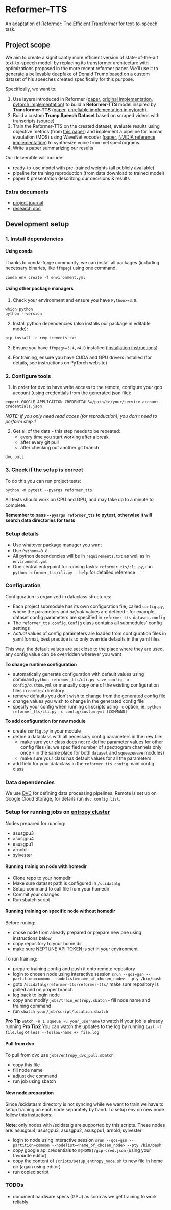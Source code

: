 # Reformer-TTS

An adaptation of [Reformer: The Efficient Transformer](https://arxiv.org/abs/2001.04451) 
for text-to-speech task.


## Project scope

We aim to create a significantly more efficient version of state-of-the-art text-to-speech model, by replacing its transformer architecture with optimizations proposed in the more recent reformer paper. We’ll use it to generate a believable deepfake of Donald Trump based on a custom dataset of his speeches created specifically for this purpose.

Specifically, we want to:

1. Use layers introduced in Reformer ([paper](https://arxiv.org/abs/2001.04451), [original implementation](https://github.com/google/trax/tree/master/trax/models/reformer), [pytorch implementation](https://github.com/lucidrains/reformer-pytorch)) to build a **Reformer-TTS** model inspired by **Transformer-TTS** ([paper](https://arxiv.org/abs/1809.08895), [unreliable implementation in pytorch](https://github.com/soobinseo/Transformer-TTS)).
2. Build a custom **Trump Speech Dataset** based on scraped videos with transcripts ([source](https://www.rev.com/blog/transcript-tag/donald-trump-speech-transcripts))
3. Train the Reformer-TTS on the created dataset, evaluate results using objective metrics (from [this paper](https://arxiv.org/abs/1909.11646)) and implement a pipeline for human evaulation (MOS) using WaveNet vocoder ([paper](https://arxiv.org/abs/1609.03499), [NVIDIA reference implementation](https://github.com/NVIDIA/nv-wavenet)) to synthesize voice from mel spectrograms
4. Write a paper summarizing our results

Our deliverable will include:

- ready-to-use model with pre-trained weights (all publicly available)
- pipeline for training reproduction (from data download to trained model)
- paper & presentation describing our decisions & results


### Extra documents

- [project journal](https://paper.dropbox.com/doc/GSN-2020-Transformer-Project-Journal--Av9TZdQgTjFBPDsh~F_GD4uRAQ-Y2zXcN0nSKlmMYPjLTzMw)
- [research doc](https://paper.dropbox.com/doc/GSN-2020-Speech-Synthesis-Research-Doc--Av8RCqsp~MX95ZSt3Jl1ubgSAQ-Iv6r0eA0nmS34RYK8BCmK)


## Development setup

### 1. Install dependencies

#### Using conda

Thanks to conda-forge community, we can install all packages (including necessary
binaries, like `ffmpeg`) using one command.

```shell script
conda env create -f environment.yml
```


#### Using other package managers

1. Check your environment and ensure you have `Python>=3.8`:
```shell
which python
python --version
```

2. Install python dependencies (also installs our package in editable mode):
```shell
pip install -r requirements.txt
```

3. Ensure you have `ffmpeg>=3.4,<4.0` installed ([installation instructions](https://www.ffmpeg.org/download.html))

4. For training, ensure you have CUDA and GPU drivers installed (for details, see instructions on PyTorch website)


### 2. Configure tools

1. In order for dvc to have write access to the remote, configure your gcp account (using credentials from the generated json file):
```shell
export GOOGLE_APPLICATION_CREDENTIALS=/path/to/your/service-account-credentials.json
```

*NOTE: if you only need read acces (for reproduction), you don't need to perform step 1*

2. Get all of the data - this step needs to be repeated:
    - every time you start working after a break
    - after every git pull
    - after checking out another git branch
```shell
dvc pull
```


### 3. Check if the setup is correct

To do this you can run project tests:
```shell script
python -m pytest --pyargs reformer_tts
```

All tests should work on CPU and GPU, and may take up to a minute to complete.

**Remember to pass `--pyargs reformer_tts` to pytest, otherwise it will search data directories for tests**


### Setup details

- Use whatever package manager you want
- Use `Python>=3.8`
- All python dependencies will be in `requirements.txt` 
  as well as in `environment.yml`
- One central entrypoint for running tasks: `reformer_tts/cli.py`,
  run `python reformer_tts/cli.py --help` for detailed reference


### Configuration

Configuration is organized in dataclass structures: 
- Each project submodule has its own configuration file, called `config.py`, 
  where the parameters and *default* values are defined - for example,
  dataset config parameters are specified in `reformer_tts.dataset.config`
- The `reformer_tts.config.Config` class contains all submodules' config settings
- *Actual* values of config parameters are loaded from configuration files in yaml format, 
  best practice is to only override defaults in the yaml files

This way, the default values are set close to the place where they are used,
any config value can be overridden wherever you want 

**To change runtime configuration**
- automatically generate configuration with default values using command 
  `python reformer_tts/cli.py save-config -o config/custom.yml`
  or manually copy one of the existing configuration files in `config/` directory
- remove defaults you don't wish to change from the generated config file
- change values you wish to change in the generated config file
- specify your config when running cli scripts using `-c` option, ie:
  `python reformer_tts/cli.py -c config/custom.yml [COMMAND]`

**To add configuration for new module**
- create `config.py` in your module
- define a dataclass with all necessary config parameters in the new file:
    - make sure your class does not re-define parameter values for other config files
      (ie. we specified number of spectrogram channels only once - in the same place
      for both `dataset` and `squeezewave` modules)
    - make sure your class has default values for all the parameters
- add field for your dataclass in the `reformer_tts.config` main config class


### Data dependencies

We use [DVC](https://dvc.org/) for defining data processing pipelines.
Remote is set up on Google Cloud Storage, for details run `dvc config list`.


### Setup for running jobs on [entropy cluster](entropy.mimuw.edu.pl)

Nodes prepared for running:
* asusgpu3
* asusgpu4
* asusgpu1
* arnold
* sylvester

#### Running trainig on node with homedir
* Clone repo to your homedir
* Make sure dataset path is configured in `/scidatalg`
* Setup command to call file from your homedir
* Commit your changes
* Run sbatch script

#### Running training on specific node without homedir
Before runing:
* chose node from already prepared or prepare new one using instructions below
* copy repository to your home dir
* make sure NEPTUNE API TOKEN is set in your environment

To run training:
* prepare training config and push it onto remote repository
* login to chosen node using interactive session `srun --qos=gsn --partition=common --nodelist=<name_of_chosen_node> --pty /bin/bash`
* goto `/scidatalg/reformer-tts/reformer-tts/` make sure repository is pulled and on proper branch
* log back to login node
* copy and modify `jobs/train_entropy.sbatch` - fill node name and training command
* run `sbatch your/job/script/location.sbatch`

**Pro Tip** `watch -n 1 squeue -u your_username` to watch if your job is already running
**Pro Tip2** You can watch the updates to the log by running `tail -f file.log` or `less --follow-name +F file.log`

#### Pull from dvc
To pull from dvc use `jobs/entropy_dvc_pull.sbatch`.
* copy this file
* fill node name
* adjust dvc command
* run job using sbatch

#### New node preparation

Since /scidatasm directory is not syncing while we want to train we have to setup training on each node separately by hand. To setup env on new node follow this instuctions:

**Note**: only nodes with /scidatalg are supported by this scripts. These nodes are: asusgpu4, asusgpu3, asusgpu2, asusgpu1, arnold, sylvester
* login to node using interactive session `srun --qos=gsn --partition=common --nodelist=<name_of_chosen_node> --pty /bin/bash`
* copy google api credentials to `${HOME}/gcp-cred.json` (using your favourite editor)
* copy the content of `scripts/setup_entropy_node.sh` to new file in home dir (again using editor)
* run copied script


<!-- **this is not 100% supported, as we've decided to use GCP instead of entropy cluster for our project**

Job definition files are located in [`jobs/`](jobs) directory.

File `setup_jobs.sh` was created to help with setting up environment for jobs:
```
./setup_jobs.sh help

Setup tasks:
./setup_jobs.sh dirs - make directories necessary to run the jobs
./setup_jobs.sh sync - sync all necessary data to /scidatasm/kowal/ partiion
./setup_jobs.sh clean_users - change usernames in job files to a generic $USER
./setup_jobs.sh all - perform all of the setup tasks in sequence

Running jobs:
./setup_jobs.sh check - checks scripts for common errors
./setup_jobs.sh run [job_file] performs checks and runs the job using sbatch
```

Running jobs manually may result in errors or data loss.
To prevent it, use `./setup_jobs.sh run [job_file]` instead of `sbatch` directly.

Example:
```shell script
./setup_jobs.sh run jobs/compile_nv_wavenet_extension.sh
```

This will automatically save job output with its name and timestamp in your results folder.

For more details, see example jobs in `jobs/` directory. -->


<!-- #### Adding new jobs

Before sharing your job file with others, document what changes need to be made
in the job file, so that it works for other users. Make sure to include:
1. Changes to user-specific paths (possibly requires changing `setup_jobs.sh),
   as #SBATCH directives cannot use environment variables
   (see [related docs](https://help.rc.ufl.edu/doc/Using_Variables_in_SLURM_Jobs))
2. Directories that need to be created (otherwise the script will crash)
3. Results that need to be moved (jobs save results in /results/ partitions,
   usually we'll want to add results to dvc or some other local path) -->


### TODOs

- document hardware specs (GPU) as soon as we get training to work reliably
